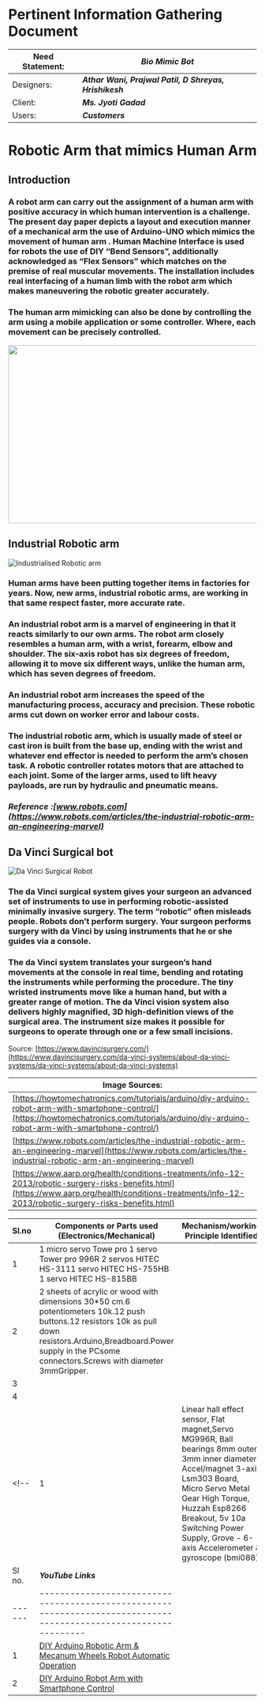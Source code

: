 # Pertinent Information Gathering Document

| Need Statement: | ***Bio Mimic Bot***                                    |
| --------------- | ------------------------------------------------------ |
| Designers:      | ***Athar Wani, Prajwal Patil, D Shreyas, Hrishikesh*** |
| Client:         | ***Ms. Jyoti Gadad***                                  |
| Users:          | ***Customers***                                        |



# Robotic Arm that mimics Human Arm 

## Introduction


### A robot arm can carry out the assignment of a human arm with positive accuracy in which human intervention is a challenge. The present day paper depicts a layout and execution manner of a mechanical arm the use of Arduino-UNO which mimics the movement of human arm . Human Machine Interface is used for robots the use of DIY “Bend Sensors”, additionally acknowledged as “Flex Sensors” which matches on the premise of real muscular movements. The installation includes real interfacing of a human limb with the robot arm which makes maneuvering the robotic greater accurately.

### The human arm mimicking can also be done by controlling the arm using a mobile application or some controller. Where, each movement can be precisely controlled.
<img src = "https://blog.arduino.cc/wp-content/uploads/2019/07/Arduino-Mecanum-Wheels-Robot-and-Robotic-Arm-Operating-Automatically.jpg" height = "360px" width = "640px">

## **Industrial Robotic arm**
![Industrialised Robotic arm](https://www.robots.com/images/general/FANUC_ArcMate_100iBe_Robot.png)

### Human arms have been putting together items in factories for years. Now, new arms, industrial robotic arms, are working in that same respect faster, more accurate rate.
### An industrial robot arm is a marvel of engineering in that it reacts similarly to our own arms. The robot arm closely resembles a human arm, with a wrist, forearm, elbow and shoulder. The six-axis robot has six degrees of freedom, allowing it to move six different ways, unlike the human arm, which has seven degrees of freedom.
### An industrial robot arm increases the speed of the manufacturing process, accuracy and precision. These robotic arms cut down on worker error and labour costs.
### The industrial robotic arm, which is usually made of steel or cast iron is built from the base up, ending with the wrist and whatever end effector is needed to perform the arm’s chosen task. A robotic controller rotates motors that are attached to each joint. Some of the larger arms, used to lift heavy payloads, are run by hydraulic and pneumatic means.

### _Reference :[www.robots.com](https://www.robots.com/articles/the-industrial-robotic-arm-an-engineering-marvel)_

## **Da Vinci Surgical bot**

![Da Vinci Surgical Robot](https://cdn.aarp.net/content/dam/aarp/health/conditions_treatments/2013-12/740-surgical-robot-surgery-doctor-02.web.jpg) 

### The da Vinci surgical system gives your surgeon an advanced set of instruments to use in performing robotic-assisted minimally invasive surgery. The term “robotic” often misleads people. Robots don’t perform surgery. Your surgeon performs surgery with da Vinci by using instruments that he or she guides via a console.


### The da Vinci system translates your surgeon’s hand movements at the console in real time, bending and rotating the instruments while performing the procedure. The tiny wristed instruments move like a human hand, but with a greater range of motion. The da Vinci vision system also delivers highly magnified, 3D high-definition views of the surgical area. The instrument size makes it possible for surgeons to operate through one or a few small incisions.

Source: [https://www.davincisurgery.com/](https://www.davincisurgery.com/da-vinci-systems/about-da-vinci-systems/da-vinci-systems/about-da-vinci-systems)


|Image Sources:|
|------------------|
|[https://howtomechatronics.com/tutorials/arduino/diy-arduino-robot-arm-with-smartphone-control/](https://howtomechatronics.com/tutorials/arduino/diy-arduino-robot-arm-with-smartphone-control/)|
|[https://www.robots.com/articles/the-industrial-robotic-arm-an-engineering-marvel](https://www.robots.com/articles/the-industrial-robotic-arm-an-engineering-marvel)|
|[https://www.aarp.org/health/conditions-treatments/info-12-2013/robotic-surgery-risks-benefits.html](https://www.aarp.org/health/conditions-treatments/info-12-2013/robotic-surgery-risks-benefits.html)|

| Sl.no | Components or Parts used (Electronics/Mechanical)                                                                                                                                                                           | Mechanism/working Principle Identified | Links                                                                                                               |
| ----- | --------------------------------------------------------------------------------------------------------------------------------------------------------------------------------------------------------------------------- | -------------------------------------- | ------------------------------------------------------------------------------------------------------------------- |
| 1    | 1 micro servo Towe pro 1 servo Tower pro 996R  2 servos HITEC HS-3111 servo HITEC HS-755HB 1 servo HITEC HS-815BB                                                                                                           |                                        | [Instructables link 1](https://www.instructables.com/ROBOTIC-ARM-Arduino-Controlled/)                               |
| 2     | 2 sheets of acrylic or wood with dimensions 30*50 cm.6 potentiometers 10k.12 push buttons.12 resistors 10k as pull down resistors.Arduino,Breadboard.Power supply in the PCsome connectors.Screws with diameter 3mmGripper. |                                        | [Instructables link 2](https://www.instructables.com/DIY-Robotic-Arm/)                                              |
| 3     |                                                                                                                                                                                                                             |                                        | [Electronics Hub](https://www.electronicshub.org/robotic-arm/)                                                      |
| 4     |                                                                                                                                                                                                                             |                                        | [HowToMechatronics](https://howtomechatronics.com/tutorials/arduino/diy-arduino-robot-arm-with-smartphone-control/) |
<!--| 1     | Linear hall effect sensor, Flat magnet,Servo MG996R, Ball bearings 8mm outer 3mm inner diameter, Accel/magnet 3-axis Lsm303 Board, Micro Servo Metal Gear High Torque, Huzzah Esp8266 Breakout, 5v 10a Switching Power Supply, Grove - 6-axis Accelerometer & gyroscope (bmi088)                                                                                                               |  This project shows 3D printed robot arm that mimics your arm movements. The arm motion is sensed using accelerometers and a digital compass.                                      | [Electromaker](https://www.electromaker.io/project/view/robot-arm#hand-tools-and-fabrication-machines)                               | -->
| Sl no. | ***YouTube Links***                                                                                               |
| ------ | ----------------------------------------------------------------------------------------------------------------- |
| 1      | [DIY Arduino Robotic Arm & Mecanum Wheels Robot Automatic Operation](https://www.youtube.com/watch?v=LBNRGBY5zN8) |
| 2      | [DIY Arduino Robot Arm with Smartphone Control](https://www.youtube.com/watch?v=_B3gWd3A_SI)                      |

